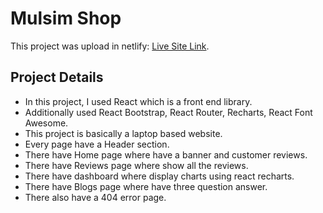 # Mulsim Shop

This project was upload in netlify: [Live Site Link](https://muslimshop.netlify.app/).

## Project Details
* In this project, I used React which is a front end library.
* Additionally used React Bootstrap, React Router, Recharts, React Font Awesome.
* This project is basically a laptop based website.
* Every page have a Header section.
* There have Home page where have a banner and customer reviews.
* There have Reviews page where show all the reviews.
* There have dashboard where display charts using react recharts.
* There have Blogs page where have three question answer.
* There also have a 404 error page.